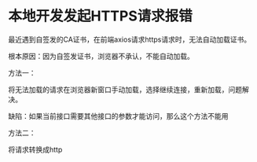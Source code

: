 # 本地开发发起HTTPS请求报错

最近遇到自签发的CA证书，在前端axios请求https请求时，无法自动加载证书。

根本原因：因为自签发证书，浏览器不承认，不能自动加载。

方法一：

将无法加载的请求在浏览器新窗口手动加载，选择继续连接，重新加载，问题解决。

缺陷：如果当前接口需要其他接口的参数才能访问，那么这个方法不能用

方法二：

将请求转换成http



